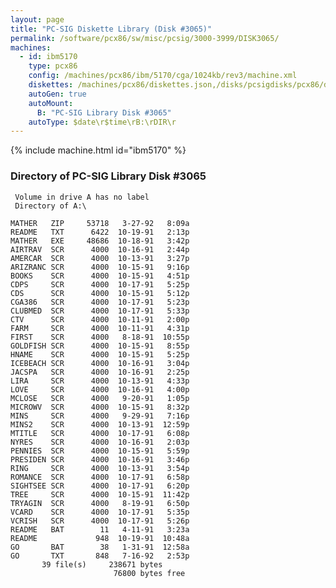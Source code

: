 ```yaml
---
layout: page
title: "PC-SIG Diskette Library (Disk #3065)"
permalink: /software/pcx86/sw/misc/pcsig/3000-3999/DISK3065/
machines:
  - id: ibm5170
    type: pcx86
    config: /machines/pcx86/ibm/5170/cga/1024kb/rev3/machine.xml
    diskettes: /machines/pcx86/diskettes.json,/disks/pcsigdisks/pcx86/diskettes.json
    autoGen: true
    autoMount:
      B: "PC-SIG Library Disk #3065"
    autoType: $date\r$time\rB:\rDIR\r
---
```


{% include machine.html id="ibm5170" %}

### Directory of PC-SIG Library Disk #3065

     Volume in drive A has no label
     Directory of A:\

    MATHER   ZIP     53718   3-27-92   8:09a
    README   TXT      6422  10-19-91   2:13p
    MATHER   EXE     48686  10-18-91   3:42p
    AIRTRAV  SCR      4000  10-16-91   2:44p
    AMERCAR  SCR      4000  10-13-91   3:27p
    ARIZRANC SCR      4000  10-15-91   9:16p
    BOOKS    SCR      4000  10-15-91   4:51p
    CDPS     SCR      4000  10-17-91   5:25p
    CDS      SCR      4000  10-15-91   5:12p
    CGA386   SCR      4000  10-17-91   5:23p
    CLUBMED  SCR      4000  10-17-91   5:33p
    CTV      SCR      4000  10-11-91   2:00p
    FARM     SCR      4000  10-11-91   4:31p
    FIRST    SCR      4000   8-18-91  10:55p
    GOLDFISH SCR      4000  10-15-91   8:55p
    HNAME    SCR      4000  10-15-91   5:25p
    ICEBEACH SCR      4000  10-16-91   3:04p
    JACSPA   SCR      4000  10-16-91   2:25p
    LIRA     SCR      4000  10-13-91   4:33p
    LOVE     SCR      4000  10-16-91   4:00p
    MCLOSE   SCR      4000   9-20-91   1:05p
    MICROWV  SCR      4000  10-15-91   8:32p
    MINS     SCR      4000   9-29-91   7:16p
    MINS2    SCR      4000  10-13-91  12:59p
    MTITLE   SCR      4000  10-17-91   6:08p
    NYRES    SCR      4000  10-16-91   2:03p
    PENNIES  SCR      4000  10-15-91   5:59p
    PRESIDEN SCR      4000  10-16-91   3:46p
    RING     SCR      4000  10-13-91   3:54p
    ROMANCE  SCR      4000  10-17-91   6:58p
    SIGHTSEE SCR      4000  10-17-91   6:20p
    TREE     SCR      4000  10-15-91  11:42p
    TRYAGIN  SCR      4000   8-19-91   6:50p
    VCARD    SCR      4000  10-17-91   5:35p
    VCRISH   SCR      4000  10-17-91   5:26p
    README   BAT        11   4-11-91   3:23a
    README             948  10-19-91  10:48a
    GO       BAT        38   1-31-91  12:58a
    GO       TXT       848   7-16-92   2:53p
           39 file(s)     238671 bytes
                           76800 bytes free
